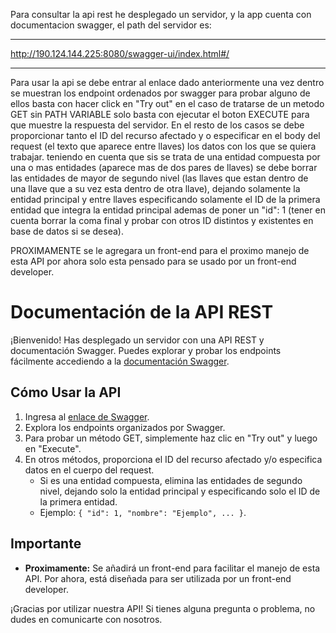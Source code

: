 Para consultar la api rest he desplegado un servidor, y la app cuenta con documentacion swagger,
el path del servidor es:

***************************************************************

http://190.124.144.225:8080/swagger-ui/index.html#/

***************************************************************

Para usar la api se debe entrar al enlace dado anteriormente una vez dentro se muestran los endpoint ordenados por swagger para probar alguno de ellos basta con hacer click en "Try out" en el caso de tratarse de un metodo GET sin PATH VARIABLE solo basta con ejecutar el boton EXECUTE para que muestre la respuesta del servidor.
En el resto de los casos se debe proporcionar tanto el ID del recurso afectado y o especificar en el body del request (el texto que aparece entre llaves) los datos con los que se quiera trabajar. teniendo en cuenta que sis se trata de una entidad compuesta por una o mas entidades (aparece mas de dos pares de llaves) se debe borrar las entidades de mayor de segundo nivel (las llaves que estan dentro de una llave que a su vez esta dentro de otra llave), dejando solamente la entidad principal y entre llaves especificando solamente el ID de la primera entidad que integra la entidad principal ademas de poner un "id": 1 (tener en cuenta borrar la coma final y probar con otros ID distintos y existentes en base de datos si se desea).

PROXIMAMENTE se le agregara un front-end para el proximo manejo de esta API por ahora solo esta pensado para se usado por un front-end developer.






# Documentación de la API REST

¡Bienvenido! Has desplegado un servidor con una API REST y documentación Swagger. Puedes explorar y probar los endpoints fácilmente accediendo a la [documentación Swagger](http://190.124.144.225:8080/swagger-ui/index.html#/).

## Cómo Usar la API

1. Ingresa al [enlace de Swagger](http://190.124.144.225:8080/swagger-ui/index.html#/).
2. Explora los endpoints organizados por Swagger.
3. Para probar un método GET, simplemente haz clic en "Try out" y luego en "Execute".
4. En otros métodos, proporciona el ID del recurso afectado y/o especifica datos en el cuerpo del request.
   - Si es una entidad compuesta, elimina las entidades de segundo nivel, dejando solo la entidad principal y especificando solo el ID de la primera entidad.
   - Ejemplo: `{ "id": 1, "nombre": "Ejemplo", ... }`.

## Importante

- **Proximamente:** Se añadirá un front-end para facilitar el manejo de esta API. Por ahora, está diseñada para ser utilizada por un front-end developer.

¡Gracias por utilizar nuestra API! Si tienes alguna pregunta o problema, no dudes en comunicarte con nosotros.